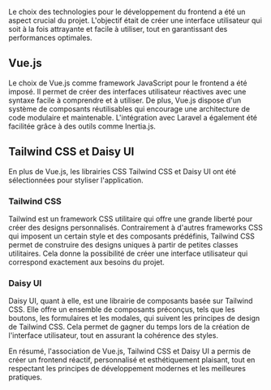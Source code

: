 Le choix des technologies pour le développement du frontend a été un aspect crucial du projet. L'objectif était de créer une interface utilisateur qui soit à la fois attrayante et facile à utiliser, tout en garantissant des performances optimales.

## Vue.js
Le choix de Vue.js comme framework JavaScript pour le frontend a été imposé. Il permet de créer des interfaces utilisateur réactives avec une syntaxe facile à comprendre et à utiliser. De plus, Vue.js dispose d'un système de composants réutilisables qui encourage une architecture de code modulaire et maintenable. L'intégration avec Laravel a également été facilitée grâce à des outils comme Inertia.js.

## Tailwind CSS et Daisy UI
En plus de Vue.js, les librairies CSS Tailwind CSS et Daisy UI ont été sélectionnées pour styliser l'application. 

### Tailwind CSS 
Tailwind est un framework CSS utilitaire qui offre une grande liberté pour créer des designs personnalisés. Contrairement à d'autres frameworks CSS qui imposent un certain style et des composants prédéfinis, Tailwind CSS permet de construire des designs uniques à partir de petites classes utilitaires. Cela donne la possibilité de créer une interface utilisateur qui correspond exactement aux besoins du projet.

### Daisy UI
Daisy UI, quant à elle, est une librairie de composants basée sur Tailwind CSS. Elle offre un ensemble de composants préconçus, tels que les boutons, les formulaires et les modales, qui suivent les principes de design de Tailwind CSS. Cela permet de gagner du temps lors de la création de l'interface utilisateur, tout en assurant la cohérence des styles.

En résumé, l'association de Vue.js, Tailwind CSS et Daisy UI a permis de créer un frontend réactif, personnalisé et esthétiquement plaisant, tout en respectant les principes de développement modernes et les meilleures pratiques.